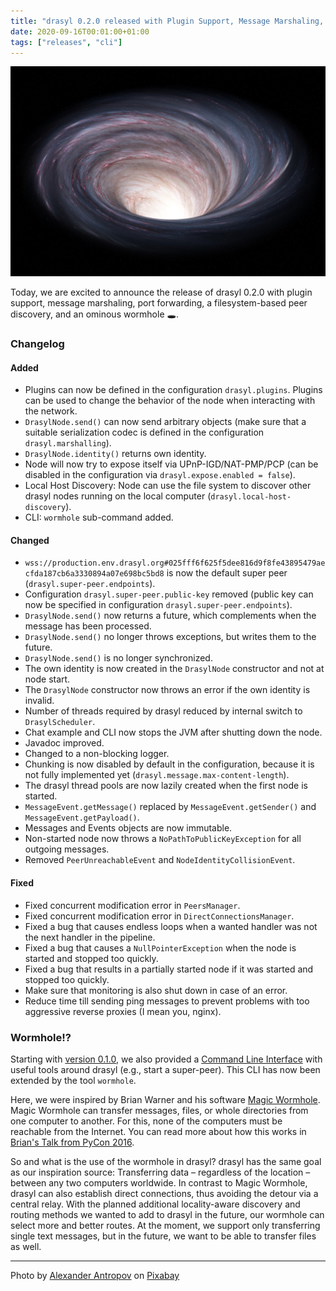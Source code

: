 ```yaml
---
title: "drasyl 0.2.0 released with Plugin Support, Message Marshaling, and a Wormhole!"
date: 2020-09-16T00:01:00+01:00
tags: ["releases", "cli"]
---
```


![wormhole](/img/wormhole-g4db043e5d_1920.jpg)

Today, we are excited to announce the release of drasyl 0.2.0 with plugin support, message marshaling, port forwarding, a filesystem-based peer discovery, and an ominous wormhole 🕳️.

<!--more-->

### Changelog

#### Added
- Plugins can now be defined in the configuration `drasyl.plugins`. Plugins can be used to change the behavior of the node when interacting with the network.
- `DrasylNode.send()` can now send arbitrary objects (make sure that a suitable serialization codec is defined in the configuration `drasyl.marshalling`).
- `DrasylNode.identity()` returns own identity.
- Node will now try to expose itself via UPnP-IGD/NAT-PMP/PCP (can be disabled in the configuration via `drasyl.expose.enabled = false`).
- Local Host Discovery: Node can use the file system to discover other drasyl nodes running on the local computer (`drasyl.local-host-discovery`).
- CLI: `wormhole` sub-command added.

#### Changed
- `wss://production.env.drasyl.org#025fff6f625f5dee816d9f8fe43895479aecfda187cb6a3330894a07e698bc5bd8` is now the default super peer (`drasyl.super-peer.endpoints`).
- Configuration `drasyl.super-peer.public-key` removed (public key can now be specified in configuration `drasyl.super-peer.endpoints`).
- `DrasylNode.send()` now returns a future, which complements when the message has been processed.
- `DrasylNode.send()` no longer throws exceptions, but writes them to the future.
- `DrasylNode.send()` is no longer synchronized.
- The own identity is now created in the `DrasylNode` constructor and not at node start.
- The `DrasylNode` constructor now throws an error if the own identity is invalid.
- Number of threads required by drasyl reduced by internal switch to `DrasylScheduler`.
- Chat example and CLI now stops the JVM after shutting down the node.
- Javadoc improved.
- Changed to a non-blocking logger.
- Chunking is now disabled by default in the configuration, because it is not fully implemented yet (`drasyl.message.max-content-length`).
- The drasyl thread pools are now lazily created when the first node is started.
- `MessageEvent.getMessage()` replaced by `MessageEvent.getSender()` and `MessageEvent.getPayload()`.
- Messages and Events objects are now immutable.
- Non-started node now throws a `NoPathToPublicKeyException` for all outgoing messages.
- Removed `PeerUnreachableEvent` and `NodeIdentityCollisionEvent`.

#### Fixed
- Fixed concurrent modification error in `PeersManager`.
- Fixed concurrent modification error in `DirectConnectionsManager`.
- Fixed a bug that causes endless loops when a wanted handler was not the next handler in the pipeline.
- Fixed a bug that causes a `NullPointerException` when the node is started and stopped too quickly.
- Fixed a bug that results in a partially started node if it was started and stopped too quickly.
- Make sure that monitoring is also shut down in case of an error.
- Reduce time till sending ping messages to prevent problems with too aggressive reverse proxies (I mean you, nginx).

### Wormhole!?

Starting with [version 0.1.0](/blog/drasyl-0-1-0-released/), we also provided a [Command Line Interface](https://git.informatik.uni-hamburg.de/sane-public/drasyl/-/tree/v0.2.0/drasyl-cli) with useful tools around drasyl (e.g., start a super-peer). This CLI has now been extended by the tool `wormhole`.

Here, we were inspired by Brian Warner and his software [Magic Wormhole](https://magic-wormhole.readthedocs.io/en/latest/). Magic Wormhole can transfer messages, files, or whole directories from one computer to another. For this, none of the computers must be reachable from the Internet. You can read more about how this works in [Brian's Talk from PyCon 2016](https://youtu.be/oFrTqQw0_3c).

So and what is the use of the wormhole in drasyl? drasyl has the same goal as our inspiration source: Transferring data – regardless of the location – between any two computers worldwide. In contrast to Magic Wormhole, drasyl can also establish direct connections, thus avoiding the detour via a central relay. With the planned additional locality-aware discovery and routing methods we wanted to add to drasyl in the future, our wormhole can select more and better routes. At the moment, we support only transferring single text messages, but in the future, we want to be able to transfer files as well.

---

Photo by [Alexander Antropov](https://pixabay.com/de/users/alexantropov86-2691829/) on [Pixabay](https://pixabay.com/)